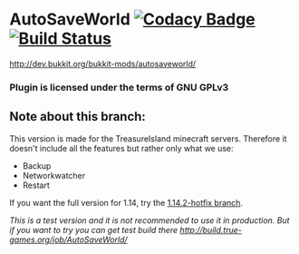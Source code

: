# AutoSaveWorld [![Codacy Badge](https://api.codacy.com/project/badge/Grade/e7faa52483ce4b08b452bafad9923887)](https://www.codacy.com/app/sarhatabaot/AutoSaveWorld?utm_source=github.com&amp;utm_medium=referral&amp;utm_content=sarhatabaot/AutoSaveWorld&amp;utm_campaign=Badge_Grade) [![Build Status](https://travis-ci.org/sarhatabaot/AutoSaveWorld.svg?branch=1.14.4%2Fdebloated)](https://travis-ci.org/sarhatabaot/AutoSaveWorld)
<http://dev.bukkit.org/bukkit-mods/autosaveworld/> 
### Plugin is licensed under the terms of GNU GPLv3
## Note about this branch:
This version is made for the TreasureIsland minecraft servers. Therefore it doesn't include all the features
but rather only what we use:
* Backup
* Networkwatcher
* Restart

If you want the full version for 1.14, try the [1.14.2-hotfix branch](https://github.com/sarhatabaot/AutoSaveWorld/tree/1.14.2-hotfix).

*This is a test version and it is not recommended to use it in production.
But if you want to try you can get test build there http://build.true-games.org/job/AutoSaveWorld/*
